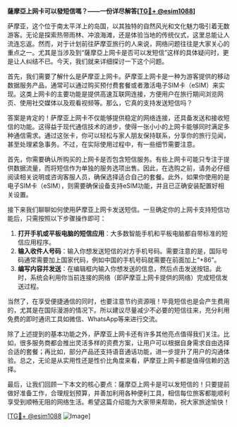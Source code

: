 **薩摩亞上网卡可以發短信嗎？——一份详尽解答[[TG💪+ @esim1088](https://t.me/s/esim1088)]**

萨摩亚，这个位于南太平洋上的岛国，以其独特的自然风光和文化魅力吸引着无数游客。无论是探索热带雨林、冲浪海滩，还是体验当地的传统仪式，这里总能让人流连忘返。然而，对于计划前往萨摩亚旅行的人来说，网络问题往往是大家关心的重点之一。尤其是当涉及到“薩摩亞上网卡是否可以发短信”这样的具体疑问时，更是让人纠结不已。今天，我们就来详细探讨一下这个问题。

首先，我们需要了解什么是萨摩亚上网卡。萨摩亚上网卡是一种为游客提供的移动数据服务产品，通常可以通过购买预付费套餐或者激活电子SIM卡（eSIM）来实现。这类上网卡的主要功能是提供高速互联网连接，方便用户在旅行期间浏览网页、使用社交媒体以及观看视频等。那么，它真的支持发送短信吗？

答案是肯定的！萨摩亚上网卡不仅能够提供稳定的网络连接，还具备发送和接收短信的功能。这得益于现代通信技术的进步，使得一张小小的上网卡能够同时满足多种通信需求。通过这张卡，你可以轻松与家人朋友保持联系，分享你的旅行见闻，甚至处理紧急事务。不过，在实际使用过程中，有一些细节需要注意。

首先，你需要确认所购买的上网卡是否包含短信服务。有些上网卡可能只专注于提供数据流量，而将短信作为单独的服务选项出售。因此，在选购之前，请务必仔细阅读相关说明或咨询客服人员，确保选择适合自己的套餐。此外，如果你使用的是电子SIM卡（eSIM），则需要确保设备支持eSIM功能，并且已正确安装配置好相关设置。

接下来我们聊聊如何使用萨摩亚上网卡发送短信。一旦确定你的上网卡支持短信功能后，只需按照以下步骤操作即可：

1. **打开手机或平板电脑的短信应用**：大多数智能手机和平板电脑都自带标准的短信应用程序。
2. **输入收件人号码**：输入你想发送短信的对方手机号码。需要注意的是，国际号码通常需要加上国家代码，例如中国的手机号码就需要在前面加上“+86”。
3. **编写内容并发送**：在编辑框内输入你想发送的信息，然后点击发送按钮。此时，系统会利用你当前连接的网络（即萨摩亚上网卡提供的网络）完成短信发送过程。

当然了，在享受便捷通信的同时，也要注意节约资源哦！毕竟短信也是会产生费用的，尤其是在国际漫游的情况下。所以建议尽量减少不必要的短信往来，充分利用免费的即时通讯工具如微信、WhatsApp等来进行交流。

除了上述提到的基本功能之外，萨摩亚上网卡还有许多其他亮点值得我们关注。比如，很多服务商都会推出灵活多样的资费方案，让用户可以根据自身需求自由选择合适的套餐；再比如，部分产品还支持语音通话功能，进一步提升了用户的沟通体验。总之，无论是从实用性还是性价比角度来看，萨摩亚上网卡都是值得信赖的选择。

最后，让我们回顾一下本文的核心要点：薩摩亞上网卡是可以发短信的！只要提前做好准备工作，合理规划预算，并善加利用各种便利工具，相信每位旅客都能顺利享受到顺畅无阻的网络生活。希望这篇介绍能为大家带来帮助，祝大家旅途愉快！

[[TG💪+ @esim1088](https://t.me/s/esim1088) ![Image](https://i.postimg.cc/4NQfJmqS/Snipaste-2025-05-13-00-14-12.png)]